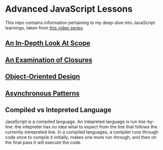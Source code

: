 # Advanced JavaScript Lessons
This repo contains information pertaining to my deep-dive into JavaScript learnings, taken from [this video series]( https://frontendmasters.com/courses/advanced-javascript/).

## [An In-Depth Look At Scope](./scope)
## [An Examination of Closures](./closure)
## [Object-Oriented Design](./object_oriented)
## [Asynchronous Patterns](./async_patterns)

## Compiled vs Intepreted Language
JavaScript is a compiled language. An intepreted language is run line-by-line: the intepreter has no idea what to expect from the line that follows the currently intrepreted line. In a compiled languages, a compiler runs through code once to compile it initially, makes one more run-through, and then on the final pass it will execute the code.
